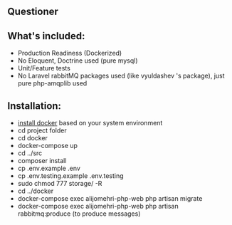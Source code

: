 ## Questioner

## What's included:

- Production Readiness (Dockerized)
- No Eloquent, Doctrine used (pure mysql)
- Unit/Feature tests
- No Laravel rabbitMQ packages used (like vyuldashev 's package), just pure php-amqplib used

## Installation:

- [install docker](https://docs.docker.com/get-docker/) based on your system environment
- cd project folder
- cd docker
- docker-compose up
- cd ../src
- composer install
- cp .env.example .env
- cp .env.testing.example .env.testing
- sudo chmod 777 storage/ -R
- cd ../docker
- docker-compose exec alijomehri-php-web php artisan migrate
- docker-compose exec alijomehri-php-web php artisan rabbitmq:produce (to produce messages)

